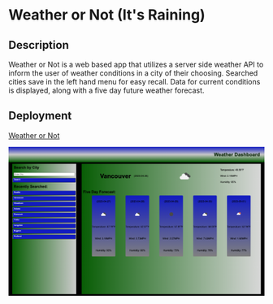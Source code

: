 # Weather or Not (It's Raining)

## Description

Weather or Not is a web based app that utilizes a server side weather API to inform the user of weather conditions in a city of their choosing. Searched cities save in the left hand menu for easy recall. Data for current conditions is displayed, along with a five day future weather forecast.

## Deployment
[Weather or Not](https://clever-girl31.github.io/whetherItsRaining/)

![Screenshot of Deployed App](./Assets/weatherScreenshot.png)


